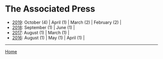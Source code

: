 # The Associated Press

  * [2019](./the-associated-press-2019.md): 
      October (4) | 
      April (1) | 
      March (2) | 
      February (2) | 
  * [2018](./the-associated-press-2018.md): 
      September (1) | 
      June (1) | 
  * [2017](./the-associated-press-2017.md): 
      August (1) | 
      March (1) | 
  * [2016](./the-associated-press-2016.md): 
      August (1) | 
      May (1) | 
      April (1) | 

----

[Home](../)
